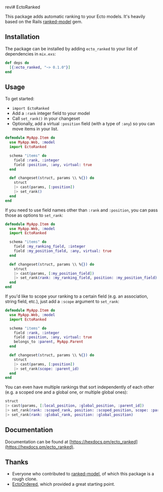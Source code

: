 revi# EctoRanked

This package adds automatic ranking to your Ecto models. It's heavily based on
the Rails [ranked-model](https://github.com/mixonic/ranked-model) gem.

## Installation

The package can be installed by adding `ecto_ranked` to your list of dependencies in `mix.exs`:

```elixir
def deps do
  [{:ecto_ranked, "~> 0.1.0"}]
end
```

## Usage

To get started:

- ```import EctoRanked```
- Add a `:rank` integer field to your model
- Call `set_rank()` in your changeset
- Optionally, add a virtual `:position` field (with a type of `:any`) so you can move items in your list.

```elixir
defmodule MyApp.Item do
  use MyApp.Web, :model
  import EctoRanked

  schema "items" do
    field :rank, :integer
    field :position, :any, virtual: true
  end

  def changeset(struct, params \\ %{}) do
    struct
    |> cast(params, [:position])
    |> set_rank()
  end
end
```

If you need to use field names other than `:rank` and `:position`, you can pass those as options to `set_rank`:

```elixir
defmodule MyApp.Item do
  use MyApp.Web, :model
  import EctoRanked

  schema "items" do
    field :my_ranking_field, :integer
    field :my_position_field, :any, virtual: true
  end

  def changeset(struct, params \\ %{}) do
    struct
    |> cast(params, [:my_position_field])
    |> set_rank(rank: :my_ranking_field, position: :my_position_field)
  end
end
```

If you'd like to scope your ranking to a certain field (e.g. an association, string field, etc.),
just add a `:scope` argument to `set_rank`:

```elixir
defmodule MyApp.Item do
  use MyApp.Web, :model
  import EctoRanked

  schema "items" do
    field :rank, :integer
    field :position, :any, virtual: true
    belongs_to :parent, MyApp.Parent
  end

  def changeset(struct, params \\ %{}) do
    struct
    |> cast(params, [:position])
    |> set_rank(scope: :parent_id)
  end
end
```

You can even have multiple rankings that sort independently of each other (e.g. a scoped one and a global one, or multiple global ones):

```elixir
struct
|> cast(params, [:local_position, :global_position, :parent_id])
|> set_rank(rank: :scoped_rank, position: :scoped_position, scope: :parent_id)
|> set_rank(rank: :global_rank, position: :global_position)
```

## Documentation

Documentation can be found at [https://hexdocs.pm/ecto_ranked](https://hexdocs.pm/ecto_ranked).

## Thanks

- Everyone who contributed to [ranked-model](https://github.com/mixonic/ranked-model/graphs/contributors), of which this package is a rough clone.
- [EctoOrdered](https://github.com/zovafit/ecto-ordered), which provided a great starting point.

